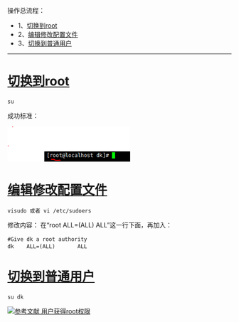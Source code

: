 操作总流程：
- 1、[切换到root](#Linux-01)
- 2、[编辑修改配置文件](#Linux-02)
- 3、[切换到普通用户](#Linux-03)

----------
# <a name="Linux-01" href="#" >切换到root</a>
```
su
```
成功标准：

![](image/11-1.png)

# <a name="Linux-02" href="#" >编辑修改配置文件</a>
```shell
visudo 或者 vi /etc/sudoers
```
修改内容：
在“root  ALL=(ALL)   ALL”这一行下面，再加入：
```shell
#Give dk a root authority
dk    ALL=(ALL)       ALL
```
# <a name="Linux-03" href="#" >切换到普通用户</a>
```shell
su dk
```
[![](https://img.shields.io/badge/参考文献-用户获得root权限-yellow.svg "参考文献 用户获得root权限")](http://blog.csdn.net/tropicofcancer9/article/details/53926920)

